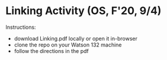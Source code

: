 # Linking Activity (OS, F'20, 9/4)

Instructions:
* download Linking.pdf locally or open it in-browser
* clone the repo on your Watson 132 machine
* follow the directions in the pdf
